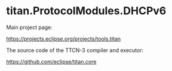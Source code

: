 # titan.ProtocolModules.DHCPv6

Main project page:

https://projects.eclipse.org/projects/tools.titan

The source code of the TTCN-3 compiler and executor:

https://github.com/eclipse/titan.core
